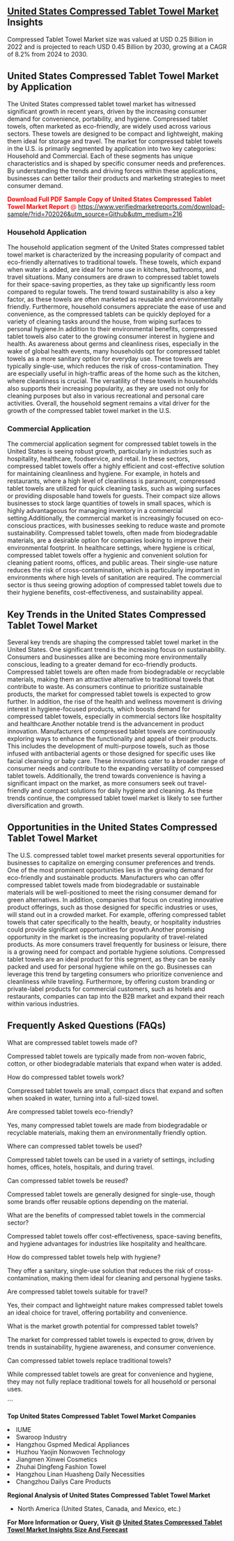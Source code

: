 <h2><a href="https://www.verifiedmarketreports.com/download-sample/?rid=702026&amp;utm_source=Github&amp;utm_medium=216" target="_blank">United States Compressed Tablet Towel Market</a> Insights</h2><p>Compressed Tablet Towel Market size was valued at USD 0.25 Billion in 2022 and is projected to reach USD 0.45 Billion by 2030, growing at a CAGR of 8.2% from 2024 to 2030.</p><p><h2>United States Compressed Tablet Towel Market by Application</h2><p>The United States compressed tablet towel market has witnessed significant growth in recent years, driven by the increasing consumer demand for convenience, portability, and hygiene. Compressed tablet towels, often marketed as eco-friendly, are widely used across various sectors. These towels are designed to be compact and lightweight, making them ideal for storage and travel. The market for compressed tablet towels in the U.S. is primarily segmented by application into two key categories: Household and Commercial. Each of these segments has unique characteristics and is shaped by specific consumer needs and preferences. By understanding the trends and driving forces within these applications, businesses can better tailor their products and marketing strategies to meet consumer demand.<p><span class=""><span style="color: #ff0000;"><strong>Download Full PDF Sample Copy of United States Compressed Tablet Towel Market Report</strong> @ </span><a href="https://www.verifiedmarketreports.com/download-sample/?rid=702026&amp;utm_source=Github&amp;utm_medium=216" target="_blank">https://www.verifiedmarketreports.com/download-sample/?rid=702026&amp;utm_source=Github&amp;utm_medium=216</a></span></p></p><h3>Household Application</h3><p>The household application segment of the United States compressed tablet towel market is characterized by the increasing popularity of compact and eco-friendly alternatives to traditional towels. These towels, which expand when water is added, are ideal for home use in kitchens, bathrooms, and travel situations. Many consumers are drawn to compressed tablet towels for their space-saving properties, as they take up significantly less room compared to regular towels. The trend toward sustainability is also a key factor, as these towels are often marketed as reusable and environmentally friendly. Furthermore, household consumers appreciate the ease of use and convenience, as the compressed tablets can be quickly deployed for a variety of cleaning tasks around the house, from wiping surfaces to personal hygiene.In addition to their environmental benefits, compressed tablet towels also cater to the growing consumer interest in hygiene and health. As awareness about germs and cleanliness rises, especially in the wake of global health events, many households opt for compressed tablet towels as a more sanitary option for everyday use. These towels are typically single-use, which reduces the risk of cross-contamination. They are especially useful in high-traffic areas of the home such as the kitchen, where cleanliness is crucial. The versatility of these towels in households also supports their increasing popularity, as they are used not only for cleaning purposes but also in various recreational and personal care activities. Overall, the household segment remains a vital driver for the growth of the compressed tablet towel market in the U.S.<h3>Commercial Application</h3><p>The commercial application segment for compressed tablet towels in the United States is seeing robust growth, particularly in industries such as hospitality, healthcare, foodservice, and retail. In these sectors, compressed tablet towels offer a highly efficient and cost-effective solution for maintaining cleanliness and hygiene. For example, in hotels and restaurants, where a high level of cleanliness is paramount, compressed tablet towels are utilized for quick cleaning tasks, such as wiping surfaces or providing disposable hand towels for guests. Their compact size allows businesses to stock large quantities of towels in small spaces, which is highly advantageous for managing inventory in a commercial setting.Additionally, the commercial market is increasingly focused on eco-conscious practices, with businesses seeking to reduce waste and promote sustainability. Compressed tablet towels, often made from biodegradable materials, are a desirable option for companies looking to improve their environmental footprint. In healthcare settings, where hygiene is critical, compressed tablet towels offer a hygienic and convenient solution for cleaning patient rooms, offices, and public areas. Their single-use nature reduces the risk of cross-contamination, which is particularly important in environments where high levels of sanitation are required. The commercial sector is thus seeing growing adoption of compressed tablet towels due to their hygiene benefits, cost-effectiveness, and sustainability appeal.<h2>Key Trends in the United States Compressed Tablet Towel Market</h2><p>Several key trends are shaping the compressed tablet towel market in the United States. One significant trend is the increasing focus on sustainability. Consumers and businesses alike are becoming more environmentally conscious, leading to a greater demand for eco-friendly products. Compressed tablet towels are often made from biodegradable or recyclable materials, making them an attractive alternative to traditional towels that contribute to waste. As consumers continue to prioritize sustainable products, the market for compressed tablet towels is expected to grow further. In addition, the rise of the health and wellness movement is driving interest in hygiene-focused products, which boosts demand for compressed tablet towels, especially in commercial sectors like hospitality and healthcare.Another notable trend is the advancement in product innovation. Manufacturers of compressed tablet towels are continuously exploring ways to enhance the functionality and appeal of their products. This includes the development of multi-purpose towels, such as those infused with antibacterial agents or those designed for specific uses like facial cleansing or baby care. These innovations cater to a broader range of consumer needs and contribute to the expanding versatility of compressed tablet towels. Additionally, the trend towards convenience is having a significant impact on the market, as more consumers seek out travel-friendly and compact solutions for daily hygiene and cleaning. As these trends continue, the compressed tablet towel market is likely to see further diversification and growth.<h2>Opportunities in the United States Compressed Tablet Towel Market</h2><p>The U.S. compressed tablet towel market presents several opportunities for businesses to capitalize on emerging consumer preferences and trends. One of the most prominent opportunities lies in the growing demand for eco-friendly and sustainable products. Manufacturers who can offer compressed tablet towels made from biodegradable or sustainable materials will be well-positioned to meet the rising consumer demand for green alternatives. In addition, companies that focus on creating innovative product offerings, such as those designed for specific industries or uses, will stand out in a crowded market. For example, offering compressed tablet towels that cater specifically to the health, beauty, or hospitality industries could provide significant opportunities for growth.Another promising opportunity in the market is the increasing popularity of travel-related products. As more consumers travel frequently for business or leisure, there is a growing need for compact and portable hygiene solutions. Compressed tablet towels are an ideal product for this segment, as they can be easily packed and used for personal hygiene while on the go. Businesses can leverage this trend by targeting consumers who prioritize convenience and cleanliness while traveling. Furthermore, by offering custom branding or private-label products for commercial customers, such as hotels and restaurants, companies can tap into the B2B market and expand their reach within various industries.<h2>Frequently Asked Questions (FAQs)</h2><p>What are compressed tablet towels made of?</p><p>Compressed tablet towels are typically made from non-woven fabric, cotton, or other biodegradable materials that expand when water is added.</p><p>How do compressed tablet towels work?</p><p>Compressed tablet towels are small, compact discs that expand and soften when soaked in water, turning into a full-sized towel.</p><p>Are compressed tablet towels eco-friendly?</p><p>Yes, many compressed tablet towels are made from biodegradable or recyclable materials, making them an environmentally friendly option.</p><p>Where can compressed tablet towels be used?</p><p>Compressed tablet towels can be used in a variety of settings, including homes, offices, hotels, hospitals, and during travel.</p><p>Can compressed tablet towels be reused?</p><p>Compressed tablet towels are generally designed for single-use, though some brands offer reusable options depending on the material.</p><p>What are the benefits of compressed tablet towels in the commercial sector?</p><p>Compressed tablet towels offer cost-effectiveness, space-saving benefits, and hygiene advantages for industries like hospitality and healthcare.</p><p>How do compressed tablet towels help with hygiene?</p><p>They offer a sanitary, single-use solution that reduces the risk of cross-contamination, making them ideal for cleaning and personal hygiene tasks.</p><p>Are compressed tablet towels suitable for travel?</p><p>Yes, their compact and lightweight nature makes compressed tablet towels an ideal choice for travel, offering portability and convenience.</p><p>What is the market growth potential for compressed tablet towels?</p><p>The market for compressed tablet towels is expected to grow, driven by trends in sustainability, hygiene awareness, and consumer convenience.</p><p>Can compressed tablet towels replace traditional towels?</p><p>While compressed tablet towels are great for convenience and hygiene, they may not fully replace traditional towels for all household or personal uses.</p>```</p><p><strong>Top United States Compressed Tablet Towel Market Companies</strong></p><div data-test-id=""><p><li>IUME</li><li> Swaroop Industry</li><li> Hangzhou Gspmed Medical Appliances</li><li> Huzhou Yaojin Nonwoven Technology</li><li> Jiangmen Xinwei Cosmetics</li><li> Zhuhai Dingfeng Fashion Towel</li><li> Hangzhou Linan Huasheng Daily Necessities</li><li> Changzhou Dailys Care Products</li></p><div><strong>Regional Analysis of&nbsp;United States Compressed Tablet Towel Market</strong></div><ul><li dir="ltr"><p dir="ltr">North America&nbsp;(United States, Canada, and Mexico, etc.)</p></li></ul><p><strong>For More Information or Query, Visit @&nbsp;</strong><strong><a href="https://www.verifiedmarketreports.com/product/compressed-tablet-towel-market/?utm_source=Github&amp;utm_medium=216" target="_blank">United States Compressed Tablet Towel Market Insights Size And Forecast</a></strong></p></div>
